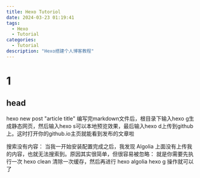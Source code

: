 ```yaml
---
title: Hexo Tutoriol
date: 2024-03-23 01:19:41
tags:
  - Hexo
  - Tutorial
categories:
  - Tutorial
description: "Hexo搭建个人博客教程"
---
```


# 1
## head

hexo new post "article title"
编写完markdown文件后，根目录下输入hexo g生成静态网页，然后输入hexo s可以本地预览效果，最后输入hexo d上传到github上。这时打开你的github.io主页就能看到发布的文章啦   

搜索没有内容：
当我一开始安装配置完成之后，我发现 Algolia 上面没有上传我的内容，也就无法搜索到。原因其实很简单，但很容易被忽略：
就是你需要先执行一次 hexo clean 清除一次缓存，然后再进行 hexo algolia hexo g 操作就可以了
